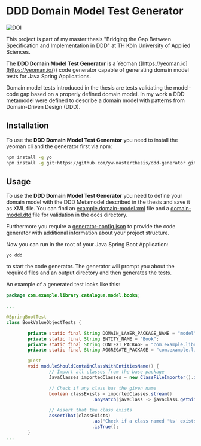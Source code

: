 # DDD Domain Model Test Generator

[![DOI](https://zenodo.org/badge/DOI/10.5281/zenodo.13845062.svg)](https://doi.org/10.5281/zenodo.13845062)

This project is part of my master thesis "Bridging the Gap Between Specification and Implementation in DDD" at TH Köln University of Applied Sciences.

The **DDD Domain Model Test Generator** is a Yeoman ([https://yeoman.io](https://yeoman.io/)) code generator capable of generating domain model tests for Java Spring Applications. 

Domain model tests introduced in the thesis are tests validating the model-code gap based on a properly defined domain model. In my work a DDD metamodel were defined to describe a domain model with patterns from Domain-Driven Design (DDD).


## Installation

To use the **DDD Domain Model Test Generator** you need to install the yeoman cli and the generator first via npm:

```sh
npm install -g yo
npm install -g git+https://github.com/yw-masterthesis/ddd-generator.git
```

## Usage

To use the **DDD Domain Model Test Generator** you need to define your domain model with the DDD Metamodel described in the thesis and save it as XML file. You can find an [example.domain-model.xml](./docs/example.domain-model.xml) file and a [domain-model.dtd](./docs/domain-model.dtd) file for validation in the docs directory.

Furthermore you require a [generator-config.json](./docs/example.generator-config.json) to provide the code generator with additional information about your project structure.

Now you can run in the root of your Java Spring Boot Application:
```
yo ddd
```
to start the code generator. The generator will prompt you about the required files and an output directory and then generates the tests.

An example of a generated test looks like this:

```Java
package com.example.library.catalogue.model.books;

...

@SpringBootTest
class BookValueObjectTests {

        private static final String DOMAIN_LAYER_PACKAGE_NAME = "model";
        private static final String ENTITY_NAME = "Book";        
        private static final String CONTEXT_PACKAGE = "com.example.library.catalogue.model";        
        private static final String AGGREGATE_PACKAGE = "com.example.library.catalogue.model.books";   

        @Test
        void moduleShouldContainClassWithEntitiesName() {
                // Import all classes from the base package
                JavaClasses importedClasses = new ClassFileImporter().importPackages(CONTEXT_PACKAGE);

                // Check if any class has the given name
                boolean classExists = importedClasses.stream()
                                .anyMatch(javaClass -> javaClass.getSimpleName().equals(ENTITY_NAME));

                // Assert that the class exists
                assertThat(classExists)
                                .as("Check if a class named '%s' exists", ENTITY_NAME)
                                .isTrue();
        }
...
```
